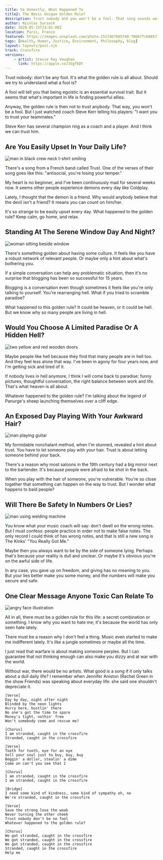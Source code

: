 ```yaml
---
title: So Honestly, What Happened To
title2: The Basic Unique Golden Rule? 
description: Trust nobody and you won't be a fool. That song sounds weird now I heard coach Kerr (3 time champ as a coach) say the contrary.
author: Nicolas Sursock
date: 2020-05-15T23:01:00Z
location: Paris, France
featured: https://images.unsplash.com/photo-1517467085740-78bb7fcb8657?ixlib=rb-4.0.3&ixid=MnwxMjA3fDB8MHxwaG90by1wYWdlfHx8fGVufDB8fHx8&auto=format&fit=crop
tags: [Health, Humor, Justice, Environment, Philosophy, blog]
layout: layouts/post.njk
track: Crossfire
versions:
    - artist: Stevie Ray Vaughan
      link: https://apple.co/3SgfbDt
---
```


Trust nobody: don't be any fool. It's what the golden rule is all about. Should we try to understand what a fool is?

A fool will tell you that being egoistic is an essential survival trait. But it seems that what's important in life is finding powerful allies.

Anyway, the golden rule is then not to trust anybody. That way, you won't be a fool. But I just watched coach Steve Kerr telling his players: "I want you to trust your teammates."

Steve Kerr has several champion ring as a coach and a player. And I think we can trust him.

## Are You Easily Upset In Your Daily Life?

<aside class="md:-mr-56 md:float-right w-full md:w-2/3 md:px-8">
  <img x-intersect.once.ratio-0="$el.src = $el.dataset.src" class="rounded-lg" alt="man in black crew neck t-shirt smiling" data-src="https://images.unsplash.com/photo-1622566359362-539a508d6af5?ixlib=rb-4.0.3&ixid=MnwxMjA3fDB8MHxwaG90by1wYWdlfHx8fGVufDB8fHx8&auto=format&fit=crop&q=80&w=800&h=600">
</aside>

There's a song from a French band called Trust. One of the verses of their song goes like this: "antisocial, you're losing your temper."

My heart is no beginner, and I've been continuously mad for several weeks now. It seems other people experience demons every day like Coldplay.

Lately, I thought that the demon is a friend. Why would anybody believe that the devil isn't a friend? It means you can count on him/her.

It's so strange to be easily upset every day. What happened to the golden rule? Keep calm, go home, and relax.

## Standing At The Serene Window Day And Night?

<aside class="md:-ml-56 md:float-left w-full md:w-2/3 md:px-8">
  <img x-intersect.once.ratio-0="$el.src = $el.dataset.src" class="rounded-lg" alt="woman sitting beside window" data-src="https://images.unsplash.com/photo-1552360708-ebcdf76845ac?ixlib=rb-4.0.3&ixid=MnwxMjA3fDB8MHxwaG90by1wYWdlfHx8fGVufDB8fHx8&auto=format&fit=crop&q=80&w=800&h=600">
</aside>

There's something golden about having some culture. It feels like you have a robust network of relevant people. Or maybe only a hint about what's bothering you.

If a simple conversation can help any problematic situation, then it's no surprise that blogging has been so successful for 15 years.

Blogging is a conversation even though sometimes it feels like you're only talking to yourself. You're rearranging hell. What if you tried to scramble paradise?

What happened to this golden rule? It could be heaven, or it could be hell. But we know why so many people are living in hell.

## Would You Choose A Limited Paradise Or A Hidden Hell?

<aside class="md:-mr-56 md:float-right w-full md:w-2/3 md:px-8">
  <img x-intersect.once.ratio-0="$el.src = $el.dataset.src" class="rounded-lg" alt="two yellow and red wooden doors" data-src="https://images.unsplash.com/photo-1532028358058-44741b59154a?ixlib=rb-4.0.3&ixid=MnwxMjA3fDB8MHxwaG90by1wYWdlfHx8fGVufDB8fHx8&auto=format&fit=crop&q=80&w=800&h=600">
</aside>

Maybe people like hell because they find that many people are in hell too. And they feel less alone that way. I've been in agony for four years now, and I'm getting sick and tired of it.

If nobody lives in hell anymore, I think I will come back to paradise: funny pictures, thoughtful conversation, the right balance between work and life. That's what heaven is all about.

Whatever happened to the golden rule? I'm talking about the legend of Panurge's sheep launching themselves over a cliff edge.

## An Exposed Day Playing With Your Awkward Hair?

<aside class="md:-ml-56 md:float-left w-full md:w-2/3 md:px-8">
  <img x-intersect.once.ratio-0="$el.src = $el.dataset.src" class="rounded-lg" alt="man playing guitar" data-src="https://images.unsplash.com/photo-1519326773765-3ae3b02c44cc?ixlib=rb-4.0.3&ixid=MnwxMjA3fDB8MHxwaG90by1wYWdlfHx8fGVufDB8fHx8&auto=format&fit=crop&q=80&w=800&h=600">
</aside>

My formidable nonchalant method, when I'm stunned, revealed a hint about trust. You have to let someone play with your hair. Trust is about letting someone behind your back.

There's a reason why most saloons in the 19th century had a big mirror next to the bartender. It's because people were afraid to be shot in the back.

When you play with the hair of someone, you're vulnerable. You're so close together that something can happen on the way to trust. But I wonder what happens to bald people?

## Will There Be Safety In Numbers Or Lies?

<aside class="md:-mr-56 md:float-right w-full md:w-2/3 md:px-8">
  <img x-intersect.once.ratio-0="$el.src = $el.dataset.src" class="rounded-lg" alt="man using welding machine" data-src="https://images.unsplash.com/photo-1504328345606-18bbc8c9d7d1?ixlib=rb-4.0.3&ixid=MnwxMjA3fDB8MHxwaG90by1wYWdlfHx8fGVufDB8fHx8&auto=format&fit=crop&q=80&w=800&h=600">
</aside>

You know what your music coach will say: don't dwell on the wrong notes. But I must confess: people practice in order not to make false notes. The only record I could think of has wrong notes, and that is still a new song is The Kinks' "You Really Got Me."

Maybe then you always want to be by the side of someone lying. Perhaps that's because your reality is dull and unclear. Or maybe it's obvious you're on the awful side of life.

In any case, you gave up on freedom, and giving has no meaning to you. But your lies better make you some money, and the numbers will make you secure and safe.

## One Clear Message Anyone Toxic Can Relate To

<aside class="md:-ml-56 md:float-left w-full md:w-2/3 md:px-8">
  <img x-intersect.once.ratio-0="$el.src = $el.dataset.src" class="rounded-lg" alt="angry face illustration" data-src="https://images.unsplash.com/photo-1503525148566-ef5c2b9c93bd?ixlib=rb-4.0.3&ixid=MnwxMjA3fDB8MHxwaG90by1wYWdlfHx8fGVufDB8fHx8&auto=format&fit=crop&q=80&w=800&h=600">
</aside>

All in all, there must be a golden rule for this life: a secret combination or something. I know why you want to hate me; it's because the world has only seen hate lately.

There must be a reason why I don't feel a thing. Music even started to make me indifferent lately. It's like a jungle sometimes or maybe all the time.

I just read that warfare is about making someone perplex. But I can guarantee that not thinking enough can also make you dizzy and at war with the world.

Without war, there would be no artists. What good is a song if it only talks about a dull daily life? I remember when Jennifer Aniston (Rachel Green in the show Friends) was speaking about everyday life: she said one shouldn't depreciate it.

```
[Verse]
Day by day, night after night
Blinded by the neon lights
Hurry here, hustlin' there
No one's got the time to spare
Money's tight, nothin' free
Won't somebody come and rescue me?

[Chorus]
I am stranded, caught in the crossfire
Stranded, caught in the crossfire

[Verse]
Tooth for tooth, eye for an eye
Sell your soul just to buy, buy, buy
Beggin' a dollar, stealin' a dime
Come on can't you see that I

[Chorus]
I am stranded, caught in the crossfire
I am stranded, caught in the crossfire

[Bridge]
I need some kind of kindness, some kind of sympathy oh, no
We're stranded, caught in the crossfire

[Verse]
Save the strong lose the weak
Never turning the other cheek
Trust nobody don't be no fool
Whatever happened to the golden rule?

[Chorus]
We got stranded, caught in the crossfire
We got stranded, caught in the crossfire
We got stranded, caught in the crossfire
Stranded, caught in the crossfire
Help me
```
